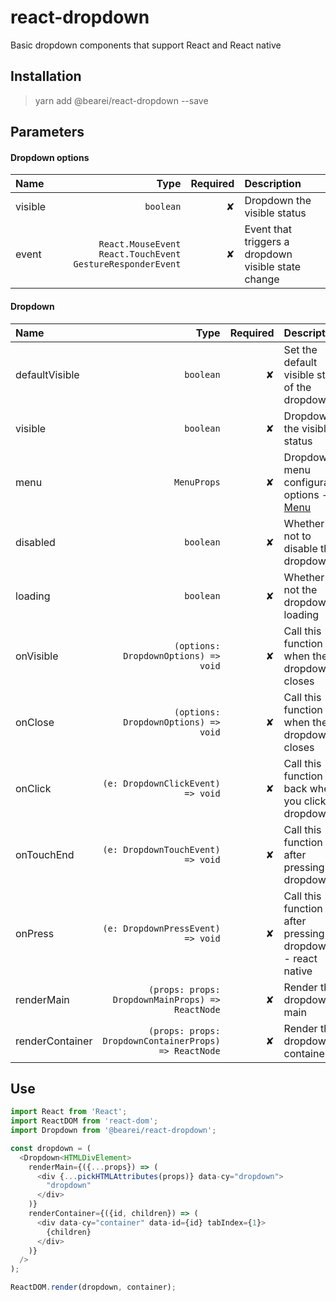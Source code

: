 # react-dropdown

Basic dropdown components that support React and React native

## Installation

> yarn add @bearei/react-dropdown --save

## Parameters

#### Dropdown options

| Name | Type | Required | Description |
| :-- | --: | --: | :-- |
| visible | `boolean` | ✘ | Dropdown the visible status |
| event | `React.MouseEvent` `React.TouchEvent` `GestureResponderEvent` | ✘ | Event that triggers a dropdown visible state change |

#### Dropdown

| Name | Type | Required | Description |
| :-- | --: | --: | :-- |
| defaultVisible | `boolean` | ✘ | Set the default visible state of the dropdown |
| visible | `boolean` | ✘ | Dropdown the visible status |
| menu | `MenuProps` | ✘ | Dropdown menu configuration options -- [Menu](https://github.com/bear-ei/react-menu) |
| disabled | `boolean` | ✘ | Whether or not to disable the dropdown |
| loading | `boolean` | ✘ | Whether or not the dropdown is loading |
| onVisible | `(options: DropdownOptions) => void` | ✘ | Call this function when the dropdown closes |
| onClose | `(options: DropdownOptions) => void` | ✘ | Call this function when the dropdown closes |
| onClick | `(e: DropdownClickEvent) => void` | ✘ | Call this function back when you click the dropdown |
| onTouchEnd | `(e: DropdownTouchEvent) => void` | ✘ | Call this function after pressing the dropdown |
| onPress | `(e: DropdownPressEvent) => void` | ✘ | Call this function after pressing the dropdown -- react native |
| renderMain | `(props: props: DropdownMainProps) => ReactNode` | ✘ | Render the dropdown main |
| renderContainer | `(props: props: DropdownContainerProps) => ReactNode` | ✘ | Render the dropdown container |

## Use

```typescript
import React from 'React';
import ReactDOM from 'react-dom';
import Dropdown from '@bearei/react-dropdown';

const dropdown = (
  <Dropdown<HTMLDivElement>
    renderMain={({...props}) => (
      <div {...pickHTMLAttributes(props)} data-cy="dropdown">
        "dropdown"
      </div>
    )}
    renderContainer={({id, children}) => (
      <div data-cy="container" data-id={id} tabIndex={1}>
        {children}
      </div>
    )}
  />
);

ReactDOM.render(dropdown, container);
```
